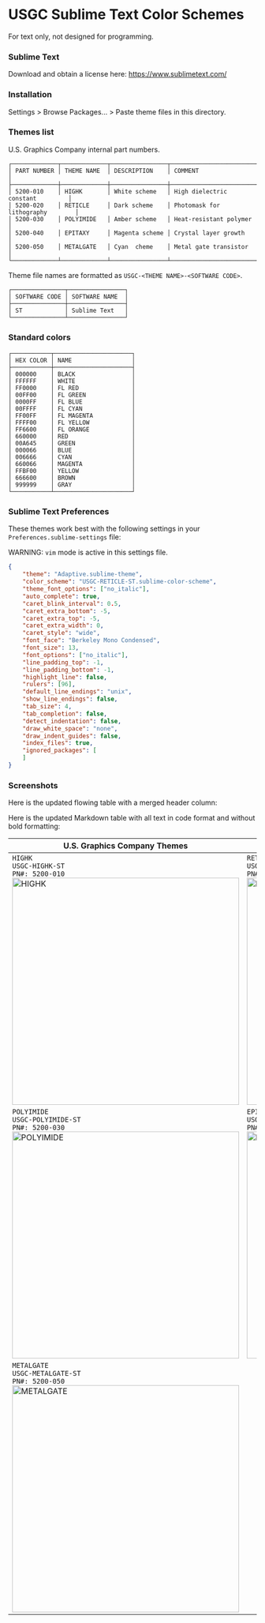 # USGC Sublime Text Color Schemes
For text only, not designed for programming.

### Sublime Text
Download and obtain a license here: https://www.sublimetext.com/

### Installation
Settings > Browse Packages... > Paste theme files in this directory.

### Themes list

U.S. Graphics Company internal part numbers.
```text
┌─────────────┬─────────────┬────────────────┬──────────────────────────────────┐
│ PART NUMBER │ THEME NAME  │ DESCRIPTION    │ COMMENT                          │
├─────────────┼─────────────┼────────────────┼──────────────────────────────────┤
│ 5200-010    │ HIGHK       │ White scheme   │ High dielectric constant         │
│ 5200-020    │ RETICLE     │ Dark scheme    │ Photomask for lithography        │
│ 5200-030    │ POLYIMIDE   │ Amber scheme   │ Heat-resistant polymer           │
│ 5200-040    │ EPITAXY     │ Magenta scheme │ Crystal layer growth             │
│ 5200-050    │ METALGATE   │ Cyan  cheme    │ Metal gate transistor            │
└─────────────┴─────────────┴────────────────┴──────────────────────────────────┘
```

Theme file names are formatted as `USGC-<THEME NAME>-<SOFTWARE CODE>`.

```text
┌───────────────┬────────────────┐
│ SOFTWARE CODE │ SOFTWARE NAME  │
├───────────────┼────────────────┤
│ ST            │ Sublime Text   │
└───────────────┴────────────────┘
```

### Standard colors
```text
┌───────────┬──────────────────────┐
│ HEX COLOR │ NAME                 │
├───────────┼──────────────────────┤
│ 000000    │ BLACK                │
│ FFFFFF    │ WHITE                │
│ FF0000    │ FL RED               │
│ 00FF00    │ FL GREEN             │
│ 0000FF    │ FL BLUE              │
│ 00FFFF    │ FL CYAN              │
│ FF00FF    │ FL MAGENTA           │
│ FFFF00    │ FL YELLOW            │
│ FF6600    │ FL ORANGE            │
│ 660000    │ RED                  │
│ 00A645    │ GREEN                │
│ 000066    │ BLUE                 │
│ 006666    │ CYAN                 │
│ 660066    │ MAGENTA              │
│ FFBF00    │ YELLOW               │
│ 666600    │ BROWN                │
│ 999999    │ GRAY                 │
└───────────┴──────────────────────┘
```

### Sublime Text Preferences

These themes work best with the following settings in your `Preferences.sublime-settings` file:


WARNING: `vim` mode is active in this settings file.
```json
{
	"theme": "Adaptive.sublime-theme",
	"color_scheme": "USGC-RETICLE-ST.sublime-color-scheme",
	"theme_font_options": ["no_italic"],
	"auto_complete": true,
	"caret_blink_interval": 0.5,
	"caret_extra_bottom": -5,
	"caret_extra_top": -5,
	"caret_extra_width": 0,	
	"caret_style": "wide",
	"font_face": "Berkeley Mono Condensed",
	"font_size": 13,
	"font_options": ["no_italic"],
	"line_padding_top": -1,
	"line_padding_bottom": -1,
	"highlight_line": false,
	"rulers": [96],
	"default_line_endings": "unix",
	"show_line_endings": false,
	"tab_size": 4,
	"tab_completion": false,
	"detect_indentation": false,
	"draw_white_space": "none",
	"draw_indent_guides": false,
	"index_files": true,
	"ignored_packages": [
	]
}

```

### Screenshots

Here is the updated flowing table with a merged header column:

Here is the updated Markdown table with all text in code format and without bold formatting:

| U.S. Graphics Company Themes |                                                                                                                                                                              |
|------------------------|------------------------------------------------------------------------------------------------------------------------------------------------------------------------------|
| `HIGHK`<br>`USGC-HIGHK-ST`<br>`PN#: 5200-010`<br><img width="460" alt="HIGHK" src="https://github.com/user-attachments/assets/fe0ebfa7-2725-4eb0-bd67-5d316daa8a63" /> | `RETICLE`<br>`USGC-RETICLE-ST`<br>`PN#: 5200-020`<br><img width="460" alt="RETICLE" src="https://github.com/user-attachments/assets/d5c16dec-2374-4dc3-8e61-d756eb345b65" /> |
| `POLYIMIDE`<br>`USGC-POLYIMIDE-ST`<br>`PN#: 5200-030`<br><img width="460" alt="POLYIMIDE" src="https://github.com/user-attachments/assets/05e4576a-6006-4f01-9a08-a5b54e05d21d" /> | `EPITAXY`<br>`USGC-EPITAXY-ST`<br>`PN#: 5200-040`<br><img width="460" alt="EPITAXY" src="https://github.com/user-attachments/assets/729ea77b-f101-4e22-988d-7f4d404dc37e" /> |
| `METALGATE`<br>`USGC-METALGATE-ST`<br>`PN#: 5200-050`<br><img width="460" alt="METALGATE" src="https://github.com/user-attachments/assets/aa7d4900-6621-4c0d-a989-3c555ebdf1ee" /> |                                                                                                                                                                              |

